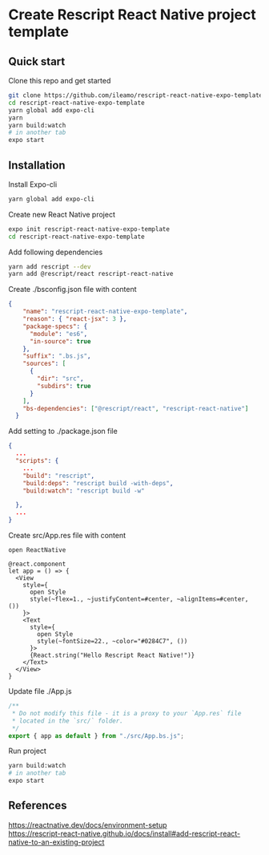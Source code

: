 # Create Rescript React Native project template

## Quick start

Clone this repo and get started
```sh
git clone https://github.com/ileamo/rescript-react-native-expo-template
cd rescript-react-native-expo-template
yarn global add expo-cli
yarn
yarn build:watch
# in another tab
expo start
```

## Installation

Install Expo-cli
```sh
yarn global add expo-cli
```

Create new React Native project
```sh
expo init rescript-react-native-expo-template
cd rescript-react-native-expo-template
```

Add following dependencies
```sh
yarn add rescript --dev
yarn add @rescript/react rescript-react-native
```

Create ./bsconfig.json file with content
```json
{
    "name": "rescript-react-native-expo-template",
    "reason": { "react-jsx": 3 },
    "package-specs": {
      "module": "es6",
      "in-source": true
    },
    "suffix": ".bs.js",
    "sources": [
      {
        "dir": "src",
        "subdirs": true
      }
    ],
    "bs-dependencies": ["@rescript/react", "rescript-react-native"]
  }
```

Add setting to ./package.json file
```json
{
  ...
  "scripts": {
    ...
    "build": "rescript",
    "build:deps": "rescript build -with-deps",
    "build:watch": "rescript build -w"

  },
  ...
}
```

  Create src/App.res file with content
```re
open ReactNative

@react.component
let app = () => {
  <View
    style={
      open Style
      style(~flex=1., ~justifyContent=#center, ~alignItems=#center, ())
    }>
    <Text
      style={
        open Style
        style(~fontSize=22., ~color="#0284C7", ())
      }>
      {React.string("Hello Rescript React Native!")}
    </Text>
  </View>
}
```

Update file ./App.js

```js
/**
 * Do not modify this file - it is a proxy to your `App.res` file
 * located in the `src/` folder.
 */
export { app as default } from "./src/App.bs.js";
```

Run project
```sh
yarn build:watch
# in another tab
expo start
```


## References

https://reactnative.dev/docs/environment-setup<br>
https://rescript-react-native.github.io/docs/install#add-rescript-react-native-to-an-existing-project